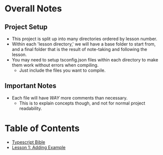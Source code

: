 # Overall Notes
## Project Setup
* This project is split up into many directories ordered by lesson number.
* Within each 'lesson directory,' we will have a base folder to start from, and a final folder that is the result of note-taking and following the lesson.
* You may need to setup tsconfig.json files within each directory to make them work without errors when compiling.
    * Just include the files you want to compile.

## Important Notes
* Each file will have *WAY* more comments than necessary.
    * This is to explain concepts though, and not for normal project readability.

# Table of Contents
* [Typescript Bible](./TYPESCRIPT_BIBLE.md)
* [Lesson 1: Adding Example](./00-adding-example/ADDING.md)